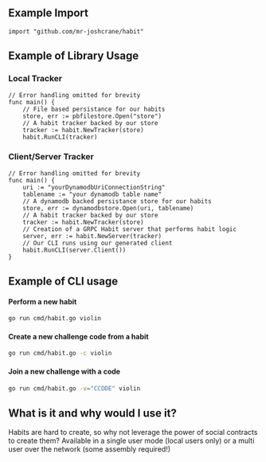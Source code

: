 ## Example Import

```golang
import "github.com/mr-joshcrane/habit"
```

## Example of Library Usage
### Local Tracker
```golang
// Error handling omitted for brevity
func main() {
	// File based persistance for our habits
    store, err := pbfilestore.Open("store")
	// A habit tracker backed by our store
    tracker := habit.NewTracker(store)
	habit.RunCLI(tracker)
```


### Client/Server Tracker
```golang
// Error handling omitted for brevity
func main() {
	uri := "yourDynamodbUriConnectionString"
	tablename := "your dynamodb table name"
	// A dynamodb backed persistance store for our habits
	store, err := dynamodbstore.Open(uri, tablename)
	// A habit tracker backed by our store
	tracker := habit.NewTracker(store)
    // Creation of a GRPC Habit server that performs habit logic
	server, err := habit.NewServer(tracker)
    // Our CLI runs using our generated client
	habit.RunCLI(server.Client())
}
```


## Example of CLI usage
#### Perform a new habit
```bash
go run cmd/habit.go violin
```

#### Create a new challenge code from a habit
```bash
go run cmd/habit.go -c violin
```
#### Join a new challenge with a code
```bash
go run cmd/habit.go -v="CCODE" violin
```
## What is it and why would I use it?

Habits are hard to create, so why not leverage the power of social contracts to create them? Available in a single user mode (local users only) or a multi user over the network (some assembly required!)